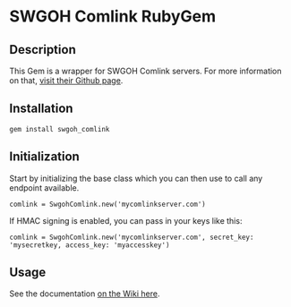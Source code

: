 # SWGOH Comlink RubyGem

## Description

This Gem is a wrapper for SWGOH Comlink servers. For more information on that, [visit their Github page](https://github.com/swgoh-utils/swgoh-comlink).

## Installation

`gem install swgoh_comlink`

## Initialization

Start by initializing the base class which you can then use to call any endpoint available.

`comlink = SwgohComlink.new('mycomlinkserver.com')`

If HMAC signing is enabled, you can pass in your keys like this:

`comlink = SwgohComlink.new('mycomlinkserver.com', secret_key: 'mysecretkey, access_key: 'myaccesskey')`

## Usage

See the documentation [on the Wiki here](https://github.com/zmoses/SwgohComlink/wiki/Documentation).